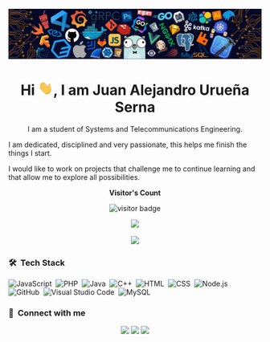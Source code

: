 <p align="center"><img src="https://raw.githubusercontent.com/KevinPatel04/KevinPatel04/master/header.png"></p>

<h1 align="center">Hi <img src="https://raw.githubusercontent.com/KevinPatel04/KevinPatel04/master/Hi.gif" width="30px">, I am Juan Alejandro Urueña Serna</h1>

<p align="center" width="150px">
I am a student of Systems and Telecommunications Engineering.

I am dedicated, disciplined and very passionate, this helps me finish the things I start.

I would like to work on projects that challenge me to continue learning and that allow me to explore all possibilities.</p>

<p align="center"><b>Visitor's Count</b></p>
<p align="center"><img src="https://profile-counter.glitch.me/%7BUruena2603%7D/count.svg" alt="visitor badge"/></p>
<p align="center"><img src="https://github-readme-stats.vercel.app/api/top-langs/?username=Uruena2603&layout=compact&hide=TSQL&theme=chartreuse-dark"></p>
<p align="center" ><img src="https://github-readme-streak-stats.herokuapp.com?user=Uruena2603&theme=chartreuse-dark"></p>

### 🛠 &nbsp;Tech Stack

![JavaScript](https://img.shields.io/badge/-JavaScript-05122A?style=flat&logo=javascript)&nbsp;
![PHP](https://img.shields.io/badge/-PHP-05122A?style=flat&logo=php&logoColor=777BB4)&nbsp;
![Java](https://img.shields.io/badge/-Java-05122A?style=flat&logo=Java&logoColor=FFA518)&nbsp;
![C++](https://img.shields.io/badge/-C++-05122A?style=flat&logo=C%2B%2B&logoColor=00599C)&nbsp;
![HTML](https://img.shields.io/badge/-HTML-05122A?style=flat&logo=HTML5)&nbsp;
![CSS](https://img.shields.io/badge/-CSS-05122A?style=flat&logo=CSS3&logoColor=1572B6)&nbsp;
![Node.js](https://img.shields.io/badge/-Node.js-05122A?style=flat&logo=node.js&logoColor=339933)&nbsp;
![GitHub](https://img.shields.io/badge/-GitHub-05122A?style=flat&logo=github)&nbsp;
![Visual Studio Code](https://img.shields.io/badge/-Visual%20Studio%20Code-05122A?style=flat&logo=visual-studio-code&logoColor=007ACC)&nbsp;
![MySQL](https://img.shields.io/badge/-MySQL-05122A?style=flat&logo=mysql&logoColor=4479A1)&nbsp;


### :link: &nbsp;Connect with me

<p align="center">
<a href="mailto:alejourus2003@gmail.com"><img src="https://img.shields.io/badge/-alejourus2003@gmail.com-D14836?style=for-the-badge&logo=Gmail&logoColor=white"/></a>
<a href="https://www.instagram.com/uruena_15/"><img src="https://img.shields.io/badge/-uruena_15-E4405F?style=for-the-badge&logo=Instagram&logoColor=white"/></a>
<a href="Juan Alejandro Urueña Serna CV.png"><img src="https://img.shields.io/badge/CV-%230077B5?style=for-the-badge&logo=FontAwesome&logoColor=white"/></a>
</p>

